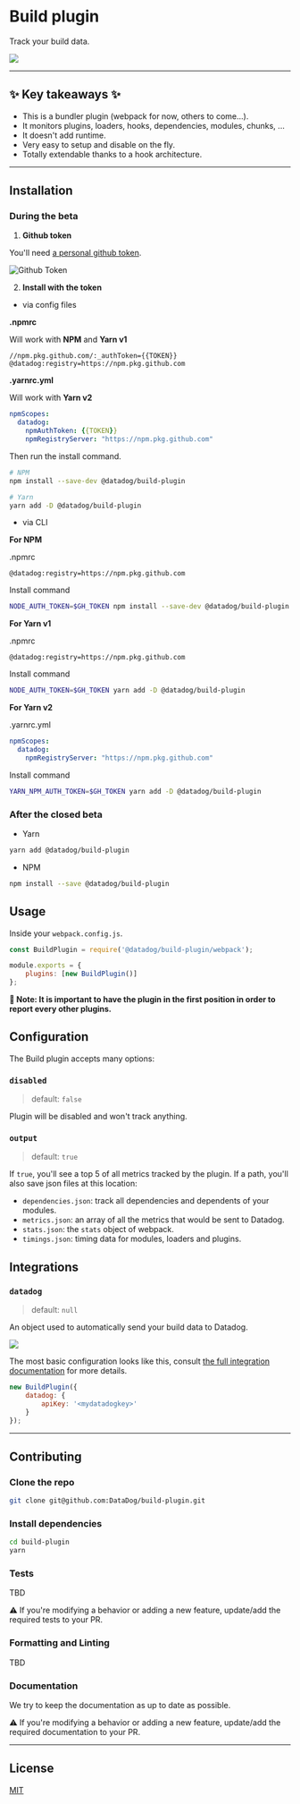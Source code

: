 # Build plugin

Track your build data.

![](./assets/build-plugin-output.png)

---

## ✨ Key takeaways ✨

-   This is a bundler plugin (webpack for now, others to come...).
-   It monitors plugins, loaders, hooks, dependencies, modules, chunks, ...
-   It doesn't add runtime.
-   Very easy to setup and disable on the fly.
-   Totally extendable thanks to a hook architecture.

---

## Installation

### During the beta

1. **Github token**

You'll need [a personal github token](https://github.com/settings/tokens/new).

![Github Token](./assets/github-token.png)

2. **Install with the token**

- via config files

**.npmrc**

Will work with **NPM** and **Yarn v1**

```
//npm.pkg.github.com/:_authToken={{TOKEN}}
@datadog:registry=https://npm.pkg.github.com
```

**.yarnrc.yml**

Will work with **Yarn v2**

```yaml
npmScopes:
  datadog:
    npmAuthToken: {{TOKEN}}
    npmRegistryServer: "https://npm.pkg.github.com"
```

Then run the install command.

```bash
# NPM
npm install --save-dev @datadog/build-plugin

# Yarn
yarn add -D @datadog/build-plugin
```

- via CLI

**For NPM**

.npmrc

```
@datadog:registry=https://npm.pkg.github.com
```

Install command

```bash
NODE_AUTH_TOKEN=$GH_TOKEN npm install --save-dev @datadog/build-plugin
```

**For Yarn v1**

.npmrc

```
@datadog:registry=https://npm.pkg.github.com
```

Install command

```bash
NODE_AUTH_TOKEN=$GH_TOKEN yarn add -D @datadog/build-plugin
```

**For Yarn v2**

.yarnrc.yml

```yaml
npmScopes:
  datadog:
    npmRegistryServer: "https://npm.pkg.github.com"
```

Install command

```bash
YARN_NPM_AUTH_TOKEN=$GH_TOKEN yarn add -D @datadog/build-plugin
```

### After the closed beta

-   Yarn

```bash
yarn add @datadog/build-plugin
```

-   NPM

```bash
npm install --save @datadog/build-plugin
```

## Usage

Inside your `webpack.config.js`.

```js
const BuildPlugin = require('@datadog/build-plugin/webpack');

module.exports = {
    plugins: [new BuildPlugin()]
};
```

**📝 Note: It is important to have the plugin in the first position in order to report every other plugins.**

## Configuration

The Build plugin accepts many options:

### `disabled`

> default: `false`

Plugin will be disabled and won't track anything.

### `output`

> default: `true`

If `true`, you'll see a top 5 of all metrics tracked by the plugin.
If a path, you'll also save json files at this location:

-   `dependencies.json`: track all dependencies and dependents of your modules.
-   `metrics.json`: an array of all the metrics that would be sent to Datadog.
-   `stats.json`: the `stats` object of webpack.
-   `timings.json`: timing data for modules, loaders and plugins.

## Integrations

### `datadog`

> default: `null`

An object used to automatically send your build data to Datadog.

![](./assets/datadog-dashboard.png)

The most basic configuration looks like this, consult
[the full integration documentation](./hooks/datadog) for more details.

```javascript
new BuildPlugin({
    datadog: {
        apiKey: '<mydatadogkey>'
    }
});
```

---

## Contributing

### Clone the repo

```bash
git clone git@github.com:DataDog/build-plugin.git
```

### Install dependencies

```bash
cd build-plugin
yarn
```

### Tests

TBD

⚠️ If you're modifying a behavior or adding a new feature,
update/add the required tests to your PR.

### Formatting and Linting

TBD

### Documentation

We try to keep the documentation as up to date as possible.

⚠️ If you're modifying a behavior or adding a new feature,
update/add the required documentation to your PR.

---

## License

[MIT](LICENSE)
